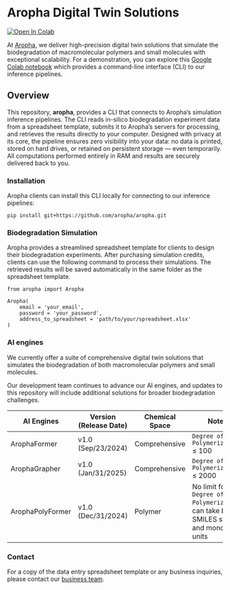 # Aropha Digital Twin Solutions
<!-- badges: start -->
[![Open In Colab](https://colab.research.google.com/assets/colab-badge.svg)](https://colab.research.google.com/drive/1Ypmo0l414TZhx4JTFwuT1bduYs0iRqgw?usp=drive_link)
<!-- badges: end -->

At [Aropha](https://www.aropha.com/), we deliver high-precision digital twin solutions that simulate the biodegradation of macromolecular polymers and small molecules with exceptional scalability. For a demonstration, you can explore this [Google Colab notebook](https://colab.research.google.com/drive/1Ypmo0l414TZhx4JTFwuT1bduYs0iRqgw?usp=drive_link) which provides a command-line interface (CLI) to our inference pipelines.

## Overview
This repository, **aropha**, provides a CLI that connects to Aropha’s simulation inference pipelines. The CLI reads in-silico biodegradation experiment data from a spreadsheet template, submits it to Aropha’s servers for processing, and retrieves the results directly to your computer. Designed with privacy at its core, the pipeline ensures zero visibility into your data: no data is printed, stored on hard drives, or retained on persistent storage — even temporarily. All computations performed entirely in RAM and results are securely delivered back to you.

### Installation
Aropha clients can install this CLI locally for connecting to our inference pipelines:
```
pip install git+https://github.com/aropha/aropha.git
```

### Biodegradation Simulation
Aropha provides a streamlined spreadsheet template for clients to design their biodegradation experiments. After purchasing simulation credits, clients can use the following command to process their simulations. The retrieved results will be saved automatically in the same folder as the spreadsheet template.

```
from aropha import Aropha

Aropha(
    email = 'your_email',
    password = 'your_password',
    address_to_spreadsheet = 'path/to/your/spreadsheet.xlsx'
)
```

### AI engines
We currently offer a suite of comprehensive digital twin solutions that simulates the biodegradation of both macromolecular polymers and small molecules.

Our development team continues to advance our AI engines, and updates to this repository will include additional solutions for broader biodegradation challenges.

| AI Engines        | Version (Release Date) | Chemical Space   | Notes                                    |
|--------------------|-------------------------|------------------|------------------------------------------|
| ArophaFormer      | v1.0 (Sep/23/2024)     | Comprehensive    | `Degree of Polymerization` ≤ 100                                 |
| ArophaGrapher     | v1.0 (Jan/31/2025)     | Comprehensive    | `Degree of Polymerization` ≤ 2000                               |
| ArophaPolyFormer  | v1.0 (Dec/31/2024)     | Polymer          | No limit for `Degree of Polymerization`, can take both SMILES string and monomer units |


### Contact
For a copy of the data entry spreadsheet template or any business inquiries, please contact our [business team](https://www.aropha.com/contact.html).